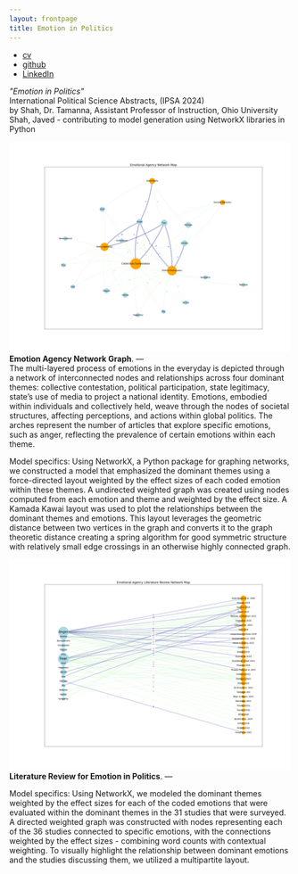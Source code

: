 ```yaml
---
layout: frontpage
title: Emotion in Politics
---
```



<div class="navbar">
  <div class="navbar-inner">
      <ul class="nav">
          <li><a href="{{ BASE_PATH }}/jshah-public.pdf">cv</a></li>
          <li><a href="https://github.com/javedmshah">github</a></li>
          <li><a href="https://linkedin.com/in/javedmaqboolshah">LinkedIn</a></li>
      </ul>
  </div>
</div>

*"Emotion in Politics"* <br>International Political Science Abstracts, (IPSA 2024) <br>
by Shah, Dr. Tamanna, Assistant Professor of Instruction, Ohio University <br>
Shah, Javed - contributing to model generation using NetworkX libraries in Python  <br>

![Emotion Agency Network Graph](final_coded_network_graph_emotion_agency.png)
**Emotion Agency Network Graph**. &mdash; <br>
The multi-layered process of emotions in the everyday is depicted through a network of interconnected nodes and relationships across four dominant themes: collective contestation, political participation, state legitimacy, state’s use of media to project a national identity. Emotions, embodied within individuals and collectively held, weave through the nodes of societal structures, affecting perceptions, and actions within global politics. The arches represent the number of articles that explore specific emotions, such as anger, reflecting the prevalence of certain emotions within each theme.

Model specifics: Using NetworkX, a Python package for graphing networks, we constructed a model that emphasized the dominant themes using a force-directed layout weighted by the effect sizes of each coded emotion within these themes. A undirected weighted graph was created using nodes computed from each emotion and theme and weighted by the effect size. A Kamada Kawai layout was used to plot the relationships between the dominant themes and emotions. This layout leverages the geometric distance between two vertices in the graph and converts it to the graph theoretic distance creating a spring algorithm for good symmetric structure with relatively small edge crossings in an otherwise highly connected graph.

![Literature Review Network Graph](paper_final_coded_network_graph_emotion_agency.png)
**Literature Review for Emotion in Politics**. &mdash; <br>

Model specifics: Using NetworkX, we modeled the dominant themes weighted by the effect sizes for each of the coded emotions that were evaluated within the dominant themes in the 31 studies that were surveyed. A directed weighted graph was constructed with nodes representing each of the 36 studies connected to specific emotions, with the connections weighted by the effect sizes - combining word counts with contextual weighting. To visually highlight the relationship between dominant emotions and the studies discussing them, we utilized a multipartite layout.
